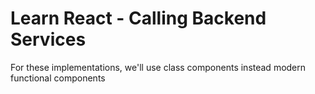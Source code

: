 # Learn React - Calling Backend Services

For these implementations, we'll use class components instead modern functional components
